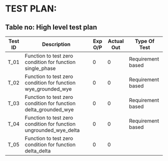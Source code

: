 # TEST PLAN:

## Table no: High level test plan

| **Test ID** | **Description**            | **Exp O/P** | **Actual Out** |**Type Of Test**  |    
|-------------|----------------------------|-------------|----------------|------------------|
|  T_01       |Function to test zero condition for function single_phase|0|0|Requirement based |
|  T_02       |Function to test zero condition for function wye_grounded_wye|0|0|Requirement based|
|  T_03       |Function to test zero condition for function delta_grounded_wye|0|0|Requirement based|
|  T_04       |Function to test zero condition for function ungrounded_wye_delta|0|0|Requirement based|
|  T_05       |Function to test zero condition for function delta_delta|0|0||Requirement based|
